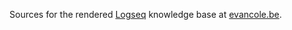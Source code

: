 Sources for the rendered [Logseq](https://logseq.com/) knowledge base at [evancole.be](https://evancole.be).
